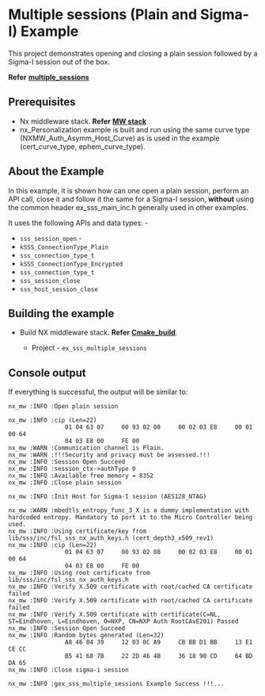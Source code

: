 # Multiple sessions (Plain and Sigma-I) Example

This project demonstrates opening and closing a plain session followed
by a Sigma-I session out of the box.

**Refer** [**multiple_sessions**](./ex_sss_multiple_sessions.c)

## Prerequisites

- Nx middleware stack. **Refer** [**MW stack**](../../../doc/stack/readme.md)
- nx_Personalization example is built and run using the same curve type
  (NXMW_Auth_Asymm_Host_Curve) as is used in the example
  (cert_curve_type, ephem_curve_type).

## About the Example

In this example, it is shown how can one open a plain session, perform
an API call, close it and follow it the same for a Sigma-I session,
**without** using the common header ex_sss_main_inc.h generally used in
other examples.

It uses the following APIs and data types: -

  - `sss_session_open` -
  - `kSSS_ConnectionType_Plain`
  - `sss_connection_type_t`
  - `kSSS_ConnectionType_Encrypted`
  - `sss_connection_type_t` 
  - `sss_session_close`
  - `sss_host_session_close`

## Building the example 

- Build NX middleware stack. **Refer** [**Cmake_build**](../../../doc/mcu_cmake/readme.md).

  - Project -  `ex_sss_multiple_sessions`

## Console output

If everything is successful, the output will be similar to:

```
nx_mw :INFO :Open plain session

nx_mw :INFO :cip (Len=22)
                01 04 63 07     00 93 02 08     00 02 03 E8     00 01 00 64
                04 03 E8 00     FE 00
nx_mw :WARN :Communication channel is Plain.
nx_mw :WARN :!!!Security and privacy must be assessed.!!!
nx_mw :INFO :Session Open Succeed
nx_mw :INFO :session_ctx->authType 0
nx_mw :INFO :Available free memory = 8352
nx_mw :INFO :Close plain session

nx_mw :INFO :Init Host for Sigma-I session (AES128_NTAG)

nx_mw :WARN :mbedtls_entropy_func_3_X is a dummy implementation with hardcoded entropy. Mandatory to port it to the Micro Controller being used.
nx_mw :INFO :Using certificate/key from lib/sss/inc/fsl_sss_nx_auth_keys.h (cert_depth3_x509_rev1)
nx_mw :INFO :cip (Len=22)
                01 04 63 07     00 93 02 08     00 02 03 E8     00 01 00 64
                04 03 E8 00     FE 00
nx_mw :INFO :Using root certificate from lib/sss/inc/fsl_sss_nx_auth_keys.h
nx_mw :INFO :Verify X.509 certificate with root/cached CA certificate failed
nx_mw :INFO :Verify X.509 certificate with root/cached CA certificate failed
nx_mw :INFO :Verify X.509 certificate with certificate(C=NL, ST=Eindhoven, L=Eindhoven, O=NXP, CN=NXP Auth RootCAvE201) Passed
nx_mw :INFO :Session Open Succeed
nx_mw :INFO :Random bytes generated (Len=32)
                A8 46 04 39     12 03 0C A9     CB BB D1 BB     13 E1 CE CC
                B5 41 68 7B     22 2D 46 4B     36 18 90 CD     64 BD DA 65
nx_mw :INFO :Close sigma-i session

nx_mw :INFO :gex_sss_multiple_sessions Example Success !!!...
```